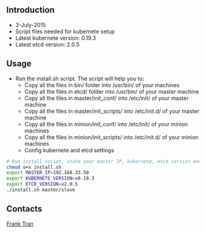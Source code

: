 ## Introduction
- 3-July-2015
- Script files needed for kubernete setup
- Latest kubernete version: 0.19.3
- Latest etcd version: 2.0.5

## Usage
- Run the install.sh script. The script will help you to:
	- Copy all the files in bin/ folder into /usr/bin/ of your machines
	- Copy all the files in etcd/ folder into /usr/bin/ of your master machine
	- Copy all the files in master/init_conf/ into /etc/init/ of your master machine
	- Copy all the files in master/init_scripts/ into /etc/init.d/ of your master machine
	- Copy all the files in minion/init_conf/ into /etc/init/ of your minion machines
	- Copy all the files in minion/init_scripts/ into /etc/init.d/ of your minion machines
	- Config kubernete and etcd settings

```sh
# Run install script, state your master IP, kubernete, etcd version and type of machine (master/slave)
chmod o+x install.sh
export MASTER_IP=192.168.33.50
export KUBERNETE_VERSION=v0.19.3
export ETCD_VERSION=v2.0.5
./install.sh master/slave
```

## Contacts
[Frank Tran](https://bitbucket.org/FrankRazer)